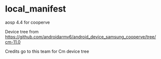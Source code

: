 # local_manifest
aosp 4.4 for cooperve

Device tree from https://github.com/androidarmv6/android_device_samsung_cooperve/tree/cm-11.0

Credits go to this team for Cm device tree
